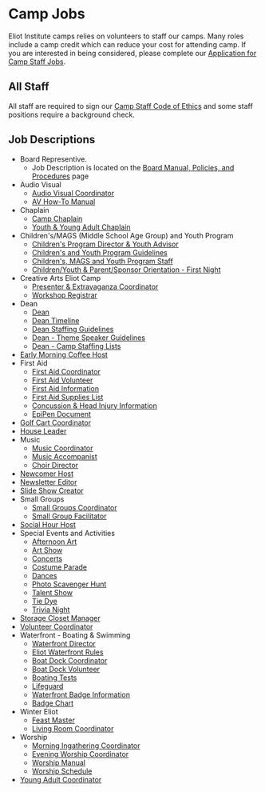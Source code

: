 # Camp Jobs

Eliot Institute camps relies on volunteers to staff our camps. Many roles include a camp credit which can reduce your cost for attending camp. If you are interested in being considered, please complete our [Application for Camp Staff Jobs](https://eliotinstitute.wufoo.com/forms/p1g1gs6u0y5uwea/).

## All Staff

All staff are required to sign our [Camp Staff Code of Ethics](/content/pdf/policy/Camp_Staff_Code_of_Ethics__April_2019.pdf) and some staff positions require a background check.

## Job Descriptions

- Board Representive.
    - Job Description is located on the [Board Manual, Policies, and Procedures](?info=board_resources) page
- Audio Visual
     - [Audio Visual Coordinator](/content/pdf/job/av/AV_Coordinator_(2024).pdf)
     - [AV How-To Manual](/content/pdf/job/av/AV_Manual_(2024).pdf)
- Chaplain
    - [Camp Chaplain](/content/pdf/job/chaplain/Camp_Chaplain.(2017).pdf)
    - [Youth &amp; Young Adult Chaplain](/content/pdf/job/chaplain/Youth-Young_Adult_Chaplain.(2017).pdf)
- Children's/MAGS (Middle School Age Group) and Youth Program
    - [Children's Program Director & Youth Advisor](/content/pdf/job/youth/Children's_Program_Director_and_Youth_Advisor_(2024).pdf)
    - [Children's and Youth Program Guidelines](/content/pdf/job/youth/Children's_and_Youth_Program_Guidelines_(2024).pdf)
    - [Children's, MAGS and Youth Program Staff](/content/pdf/job/youth/Children's_and_Youth_Staff_(2024).pdf)
    - [Children/Youth & Parent/Sponsor Orientation - First Night](/content/pdf/job/youth/Children_and_Youth_Orientation_Meetings_(2024).pdf)
- Creative Arts Eliot Camp
     - [Presenter & Extravaganza Coordinator](/content/pdf/job/cae/2024_CAE_Presenter_Extravaganza_Coordinator_JD.pdf)
     - [Workshop Registrar](/content/pdf/job/cae/CAW_coordinator_job_description_(2022).pdf)
- Dean
    - [Dean](/content/pdf/job/dean/Dean_(2024).pdf)
    - [Dean Timeline](/content/pdf/job/dean/Dean_-_Timeline_(2024).pdf)
    - [Dean Staffing Guidelines](/content/pdf/job/dean/Dean_-_Staffing_Guidelines_(2024).pdf)
    - [Dean - Theme Speaker Guidelines](/content/pdf/job/dean/Dean_-_Theme_Speaker_(2024).pdf)
    - [Dean - Camp Staffing Lists](/content/pdf/job/dean/Dean_-_Staffing_Guidelines_(2024).pdf)
- [Early Morning Coffee Host](/content/pdf/job/misc/Early_Morning_Coffee_Host_(2017).pdf)
- First Aid
    - [First Aid Coordinator](/content/pdf/job/firstaid/First_Aid_Coordinator_(Jul_2017).pdf)
    - [First Aid Volunteer](/content/pdf/job/firstaid/First_Aid_Volunteer.(Jul_2017).pdf)
    - [First Aid Information](/content/pdf/job/firstaid/First_Aid_Information_Chart_(Jul_2017).pdf)
    - [First Aid Supplies List](/content/pdf/job/firstaid/First_Aid_Supplies_(2022).pdf)
    - [Concussion & Head Injury Information](/content/pdf/job/firstaid/First_Aid_Info_-_Concussions__Head_Injuries__(2016).pdf)
    - [EpiPen Document](/content/pdf/job/firstaid/EpiPen_Document_January_2019.pdf)
- [Golf Cart Coordinator](/content/pdf/job/misc/Golf_Cart_Coordinator_Revised_Dec_2023.pdf)
- [House Leader](/content/pdf/job/misc/House_Leader_(2024).pdf)
- Music
    - [Music Coordinator](/content/pdf/job/music/Music_Coordinator__(2017).pdf)
    - [Music Accompanist](/content/pdf/job/music/Music_Accompanist_(2017).pdf)
    - [Choir Director](/content/pdf/job/music/Choir_Director_(2017).pdf)
- [Newcomer Host](/content/pdf/job/misc/Newcomer_Host_(2024).pdf)
- [Newsletter Editor](/content/pdf/job/misc/Newsletter_Editor_(2024).pdf)
- [Slide Show Creator](/content/pdf/job/misc/Slide_Show_Creator_(2017).pdf)
- Small Groups
    - [Small Groups Coordinator](/content/pdf/job/smallgrp/Small_Group_Coordinator_(2024).pdf)
    - [Small Group Facilitator](/content/pdf/job/smallgrp/Small_Group_Facilitators_-_(2024).pdf)
- [Social Hour Host](/content/pdf/job/misc/Social_Hour_Host_(2024).pdf)
- Special Events and Activities
    - [Afternoon Art](/content/pdf/job/events/Afternoon_Art_Coordinator_(2016).pdf)
    - [Art Show](/content/pdf/job/events/Art_Show_Coordinator_(2017)_.pdf)
    - [Concerts](/content/pdf/job/events/Concerts_(2017).pdf)
    - [Costume Parade](/content/pdf/job/events/Costume_Parade_Coordinator_(2017)_wpd.pdf)
    - [Dances](/content/pdf/job/events/Dances_(2017).pdf)
    - [Photo Scavenger Hunt](/content/pdf/job/events/Photo_Scavenger_Hunt__(2017).pdf)
    - [Talent Show](/content/pdf/job/events/Talent_Show_Coordinator_(2017).pdf)
    - [Tie Dye](/content/pdf/job/events/Tie-Dye_Coordinator_(2017)_.pdf)
    - [Trivia Night](/content/pdf/job/events/Trivia_Night__(2017).pdf)
- [Storage Closet Manager](/content/pdf/job/misc/Storage_Closet_Manager_(2023).pdf)
- [Volunteer Coordinator](/content/pdf/job/misc/Volunteer_Coordinator_(2024).pdf)
- Waterfront - Boating & Swimming
    - [Waterfront Director](/content/pdf/job/water/Waterfront_Director_(2023)__FINAL.pdf)
    - [Eliot Waterfront Rules](/content/pdf/policy/Eliot_Waterfront_Rules_(2025).pdf)
    - [Boat Dock Coordinator](/content/pdf/job/water/Boat_Dock_Coordinator_(2017).pdf)
    - [Boat Dock Volunteer](/content/pdf/job/water/Boat_Dock_Volunteers__(2017).pdf)
    - [Boating Tests](/content/pdf/job/water/Boating_Tests__(2017).pdf)
    - [Lifeguard](/content/pdf/job/water/Lifeguard__(2023)_DRAFT_v4.pdf)
    - [Waterfront Badge Information](/content/pdf/job/water/Swimming___Boating_Badges_Description_(2018).pdf)
    - [Badge Chart](/content/pdf/job/water/Swimming___Boating_Badges_Chart_2018_Rev_1.pdf)
- Winter Eliot
    - [Feast Master](/content/pdf/job/winter/Feast_Master_-_Winter_Eliot_(2017).pdf)
    - [Living Room Coordinator](/content/pdf/job/winter/Living_Room_Coordinator_(2017).pdf)
- Worship
    - [Morning Ingathering Coordinator](/content/pdf/job/worship/Morning_Ingathering_Coordinator_(2017).pdf)
    - [Evening Worship Coordinator](/content/pdf/job/worship/Evening_Worship_Coordinator_Job_Description.pdf)
    - [Worship Manual](/content/pdf/job/worship/Worship_Manual_(2017).pdf)
    - [Worship Schedule](/content/pdf/job/worship/Worship_Coordinator_Planning_Grids.pdf)
- [Young Adult Coordinator](/content/pdf/job/misc/Young_Adult_Coordinator_(2016).pdf)
